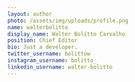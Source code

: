 ```yaml
---
layout: author
photo: /assets/img/uploads/profile.png
name: walterbolitto
display_name: Walter Bolitto Carvalho
position: Chief Editor
bio: Just a developer.
twitter_username: bolittow
instagram_username: bolitto_
linkedin_username: walter-bolitto
---
```

